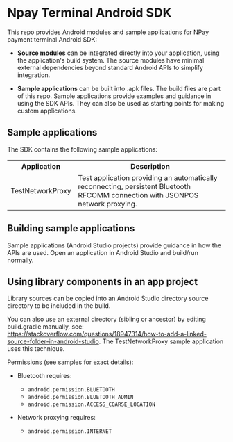# Npay Terminal Android SDK

This repo provides Android modules and sample applications for NPay
payment terminal Android SDK:

* **Source modules** can be integrated directly into your application, using
  the application's build system.  The source modules have minimal external
  dependencies beyond standard Android APIs to simplify integration.

* **Sample applications** can be built into .apk files.  The build files are
  part of this repo.  Sample applications provide examples and guidance in
  using the SDK APIs.  They can also be used as starting points for making
  custom applications.

## Sample applications

The SDK contains the following sample applications:

<table>
<tr>
<th>Application</th>
<th>Description</th>
</tr>
<tr>
<td>TestNetworkProxy</td>
<td>Test application providing an automatically reconnecting, persistent
    Bluetooth RFCOMM connection with JSONPOS network proxying.</td>
</tr>
</table>

## Building sample applications

Sample applications (Android Studio projects) provide guidance in how the
APIs are used.  Open an application in Android Studio and build/run normally.

## Using library components in an app project

Library sources can be copied into an Android Studio directory source
directory to be included in the build.

You can also use an external directory (sibling or ancestor) by editing
build.gradle manually, see:
https://stackoverflow.com/questions/18947314/how-to-add-a-linked-source-folder-in-android-studio.
The TestNetworkProxy sample application uses this technique.

Permissions (see samples for exact details):

* Bluetooth requires:

  - `android.permission.BLUETOOTH`
  - `android.permission.BLUETOOTH_ADMIN`
  - `android.permission.ACCESS_COARSE_LOCATION`

* Network proxying requires:

  - `android.permission.INTERNET`
